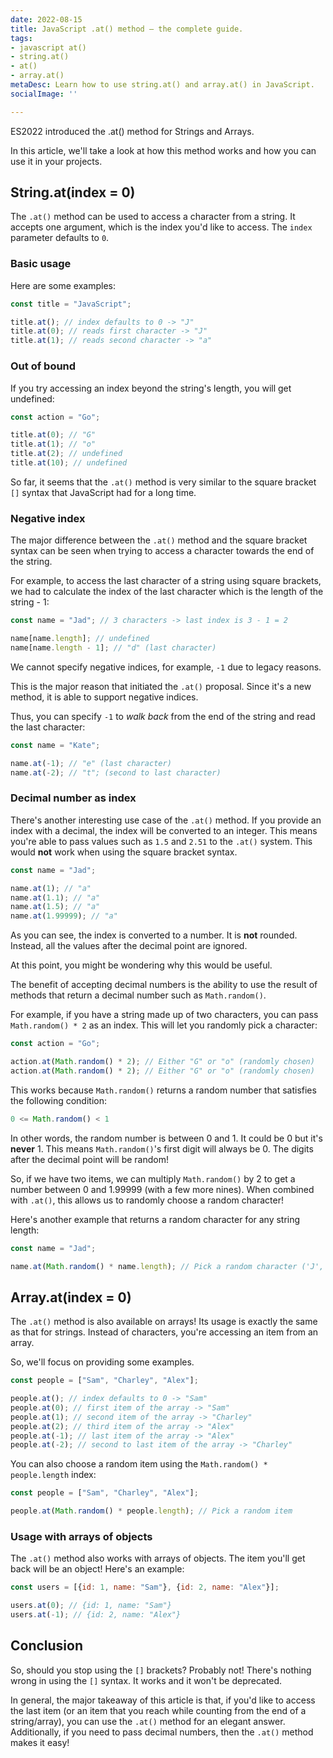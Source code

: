 ```yaml
---
date: 2022-08-15
title: JavaScript .at() method – the complete guide.
tags:
- javascript at()
- string.at()
- at()
- array.at()
metaDesc: Learn how to use string.at() and array.at() in JavaScript.
socialImage: ''

---
```

ES2022 introduced the .at() method for Strings and Arrays.

In this article, we'll take a look at how this method works and how you can use it in your projects.

## String.at(index = 0)

The `.at()` method can be used to access a character from a string. It accepts one argument, which is the index you'd like to access. The `index` parameter defaults to `0`.  

### Basic usage

Here are some examples:  

```javascript
const title = "JavaScript";

title.at(); // index defaults to 0 -> "J"
title.at(0); // reads first character -> "J"
title.at(1); // reads second character -> "a"
```

### Out of bound

If you try accessing an index beyond the string's length, you will get undefined:  

```javascript
const action = "Go";

title.at(0); // "G"
title.at(1); // "o"
title.at(2); // undefined
title.at(10); // undefined
```

So far, it seems that the `.at()` method is very similar to the square bracket `[]` syntax that JavaScript had for a long time.  

### Negative index

The major difference between the `.at()` method and the square bracket syntax can be seen when trying to access a character towards the end of the string.  

For example, to access the last character of a string using square brackets, we had to calculate the index of the last character which is the length of the string - 1:  

```javascript
const name = "Jad"; // 3 characters -> last index is 3 - 1 = 2

name[name.length]; // undefined
name[name.length - 1]; // "d" (last character)
```

We cannot specify negative indices, for example, `-1` due to legacy reasons.  

This is the major reason that initiated the `.at()` proposal. Since it's a new method, it is able to support negative indices.  

Thus, you can specify `-1` to _walk back_ from the end of the string and read the last character:  

```javascript
const name = "Kate";

name.at(-1); // "e" (last character)
name.at(-2); // "t"; (second to last character)
```

### Decimal number as index

There's another interesting use case of the `.at()` method. If you provide an index with a decimal, the index will be converted to an integer. This means you're able to pass values such as `1.5` and `2.51` to the `.at()` system. This would **not** work when using the square bracket syntax.  

```javascript
const name = "Jad";

name.at(1); // "a"
name.at(1.1); // "a"
name.at(1.5); // "a"
name.at(1.99999); // "a"
```

As you can see, the index is converted to a number. It is **not** rounded. Instead, all the values after the decimal point are ignored.  

At this point, you might be wondering why this would be useful.

The benefit of accepting decimal numbers is the ability to use the result of methods that return a decimal number such as `Math.random()`.  

For example, if you have a string made up of two characters, you can pass `Math.random() * 2` as an index. This will let you randomly pick a character:  

```javascript
const action = "Go";

action.at(Math.random() * 2); // Either "G" or "o" (randomly chosen)
action.at(Math.random() * 2); // Either "G" or "o" (randomly chosen)
```

This works because `Math.random()` returns a random number that satisfies the following condition:  

```javascript
0 <= Math.random() < 1
```

In other words, the random number is between 0 and 1. It could be 0 but it's **never** 1. This means `Math.random()`'s first digit will always be 0. The digits after the decimal point will be random!  

So, if we have two items, we can multiply `Math.random()` by 2 to get a number between 0 and 1.99999 (with a few more nines). When combined with `.at()`, this allows us to randomly choose a random character!  

Here's another example that returns a random character for any string length:  

```javascript
const name = "Jad";

name.at(Math.random() * name.length); // Pick a random character ('J', 'a', or 'd')
```

## Array.at(index = 0)

The `.at()` method is also available on arrays! Its usage is exactly the same as that for strings. Instead of characters, you're accessing an item from an array.  

So, we'll focus on providing some examples.  

```javascript
const people = ["Sam", "Charley", "Alex"];

people.at(); // index defaults to 0 -> "Sam"
people.at(0); // first item of the array -> "Sam"
people.at(1); // second item of the array -> "Charley"
people.at(2); // third item of the array -> "Alex"
people.at(-1); // last item of the array -> "Alex"
people.at(-2); // second to last item of the array -> "Charley"
```

You can also choose a random item using the `Math.random() * people.length` index:  

```javascript
const people = ["Sam", "Charley", "Alex"];

people.at(Math.random() * people.length); // Pick a random item
```

### Usage with arrays of objects

The `.at()` method also works with arrays of objects. The item you'll get back will be an object! Here's an example:  

```javascript
const users = [{id: 1, name: "Sam"}, {id: 2, name: "Alex"}];

users.at(0); // {id: 1, name: "Sam"}
users.at(-1); // {id: 2, name: "Alex"}
```

## Conclusion

So, should you stop using the `[]` brackets? Probably not! There's nothing wrong in using the `[]` syntax. It works and it won't be deprecated.  

In general, the major takeaway of this article is that, if you'd like to access the last item (or an item that you reach while counting from the end of a string/array), you can use the `.at()` method for an elegant answer. Additionally, if you need to pass decimal numbers, then the `.at()` method makes it easy!